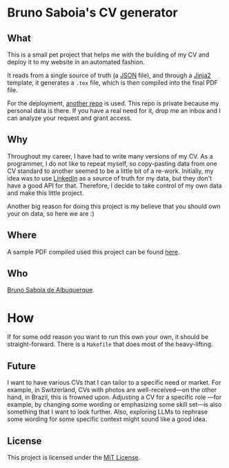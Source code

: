 # Bruno Saboia's CV generator
## What
This is a small pet project that helps me with the building of my CV and deploy it to my website in an automated fashion.

It reads from a single source of truth (a [JSON](https://www.json.org/json-en.html) file), and through a [Jinja2](https://jinja.palletsprojects.com/en/stable/) template, it generates a `.tex` file, which is then compiled into the final PDF file.

For the deployment, [another repo](https://github.com/brunosaboia/cv-data) is used. This repo is private because my personal data is there. If you have a real need for it, drop me an inbox and I can analyze your request and grant access.

## Why
Throughout my career, I have had to write many versions of my CV. As a programmer, I do not like to repeat myself, so copy-pasting data from one CV standard to another seemed to be a little bit of a re-work. Initially, my idea was to use [LinkedIn](https://www.linkedin.com/) as a source of truth for my data, but they don't have a good API for that. Therefore, I decide to take control of my own data and make this little project.

Another big reason for doing this project is my believe that you should own your on data, so here we are :)

## Where
A sample PDF compiled used this project can be found [here](https://saboia.it/assets/pdf/cv/cv-sample.pdf).

## Who
[Bruno Saboia de Albuquerque](https://linkedin.com/in/brunosaboia).

# How
If for some odd reason you want to run this own your own, it should be straight-forward. There is a `Makefile` that does most of the heavy-lifting.

## Future
I want to have various CVs that I can tailor to a specific need or market. For example, in Switzerland, CVs with photos are well-received—on the other hand, in Brazil, this is frowned upon. Adjusting a CV for a specific role —for example, by changing some wording or emphasizing some skill set—is also something that I want to look further. Also, exploring LLMs to rephrase some wording for some specific context might sound like a good idea.

## License
This project is licensed under the [MIT License](https://license.md/licenses/mit-license/).

